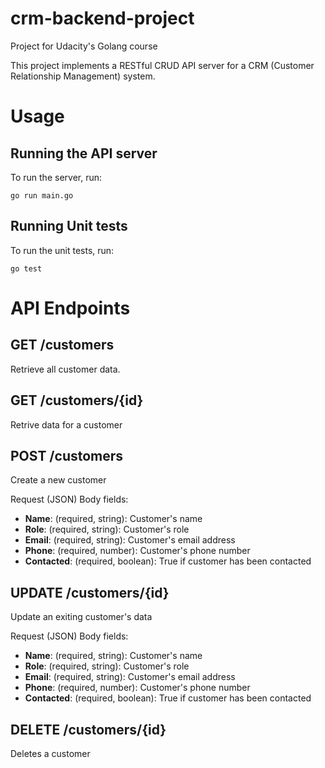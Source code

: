 # crm-backend-project

Project for Udacity's Golang course

This project implements a RESTful CRUD API server for a CRM (Customer Relationship Management) system.

# Usage

## Running the API server
To run the server, run:
```
go run main.go
```

## Running Unit tests
To run the unit tests, run:
```
go test
```

# API Endpoints

## GET /customers

Retrieve all customer data.

## GET /customers/{id}

Retrive data for a customer

## POST /customers

Create a new customer

Request (JSON) Body fields:
* __Name__: (required, string): Customer's name
* __Role__: (required, string): Customer's role
* __Email__: (required, string): Customer's email address
* __Phone__: (required, number): Customer's phone number 
* __Contacted__: (required, boolean): True if customer has been contacted

## UPDATE /customers/{id}

Update an exiting customer's data

Request (JSON) Body fields:
* __Name__: (required, string): Customer's name
* __Role__: (required, string): Customer's role
* __Email__: (required, string): Customer's email address
* __Phone__: (required, number): Customer's phone number 
* __Contacted__: (required, boolean): True if customer has been contacted


## DELETE /customers/{id}

Deletes a customer 